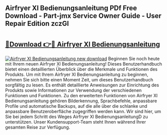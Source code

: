 ## Airfryer Xl Bedienungsanleitung PDf Free Download - Part-jmx Service Owner Guide - User Repair Edition zczGl

# <h2><a href="http://df3dc2.blite.top/?on=Airfryer+Xl+Bedienungsanleitung">🔗Download 👉🔴 Airfryer Xl Bedienungsanleitung</a></h2>

[![Airfryer Xl Bedienungsanleitung new download](https://i.imgur.com/lujVjoI.png)](http://df3dc2.blite.top/?on=Airfryer+Xl+Bedienungsanleitung)
Beginnen Sie noch heute mit Ihrem neuen Airfryer Xl Bedienungsanleitung! Dieses Benutzerhandbuch bietet einen detaillierten Überblick über die Merkmale und Funktionen des Produkts. Um mit Ihrem Airfryer Xl Bedienungsanleitung zu beginnen, nehmen Sie sich bitte einen Moment Zeit, um dieses Benutzerhandbuch sorgfältig zu lesen. Es enthält detaillierte Anweisungen zur Einrichtung des Produkts sowie Informationen zur Verwendung der verschiedenen Funktionen und Funktionen. Zu den erweiterten Funktionen von Airfryer Xl Bedienungsanleitung gehören Bilderkennung, Sprachbefehle, anpassbare Profile und automatische Backups, auf die alle über die schlanke und anpassbare Benutzeroberfläche zugegriffen werden kann. Wir sind hier, um Sie bei jedem Schritt des Weges Airfryer Xl BedienungsanleitungD zu unterstützen. Unser Kundensupport-Team steht Ihnen während Ihrer gesamten Reise zur Verfügung.
